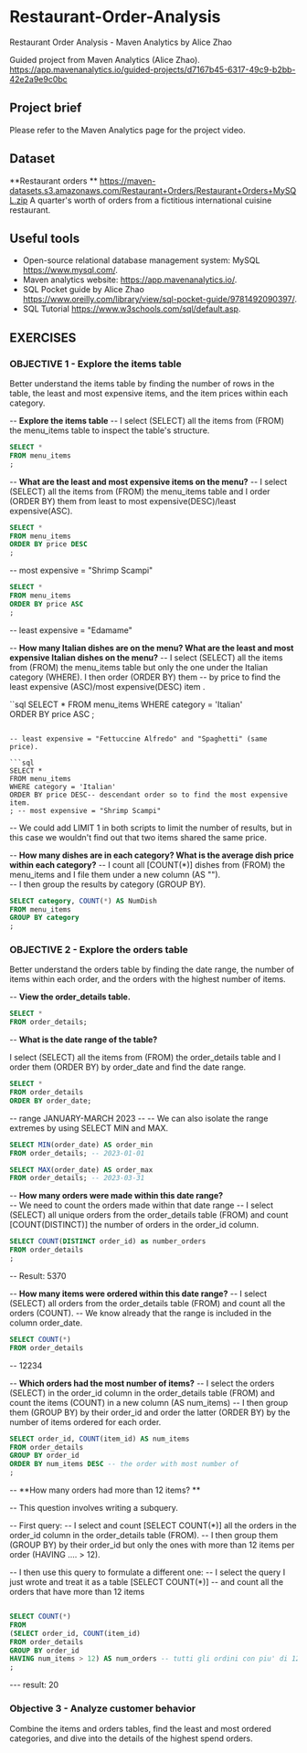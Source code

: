# Restaurant-Order-Analysis
Restaurant Order Analysis - Maven Analytics by Alice Zhao

Guided project from Maven Analytics (Alice Zhao). 
<https://app.mavenanalytics.io/guided-projects/d7167b45-6317-49c9-b2bb-42e2a9e9c0bc>

## Project brief

Please refer to the Maven Analytics page for the project video. 

## Dataset 

**Restaurant orders ** <https://maven-datasets.s3.amazonaws.com/Restaurant+Orders/Restaurant+Orders+MySQL.zip> 
A quarter's worth of orders from a fictitious international cuisine restaurant.

## Useful tools

- Open-source relational database management system: MySQL <https://www.mysql.com/>.
- Maven analytics website: <https://app.mavenanalytics.io/>.
- SQL Pocket guide by Alice Zhao <https://www.oreilly.com/library/view/sql-pocket-guide/9781492090397/>.
- SQL Tutorial <https://www.w3schools.com/sql/default.asp>.


## EXERCISES

### OBJECTIVE 1 - Explore the items table

Better understand the items table by finding the number of rows in the table, the least and most expensive items, and the item prices within each category.

-- **Explore the items table**
-- I select (SELECT) all the items from (FROM) the menu_items table to inspect the table's structure. 

``` sql
SELECT * 
FROM menu_items
;
```

-- **What are the least and most expensive items on the menu?**
-- I select (SELECT) all the items from (FROM) the menu_items table and I order (ORDER BY) them from least to most expensive(DESC)/least expensive(ASC). 

``` sql
SELECT *
FROM menu_items
ORDER BY price DESC
;
```
-- most expensive = "Shrimp Scampi"

```sql
SELECT *
FROM menu_items
ORDER BY price ASC
;
```

-- least expensive = "Edamame"

-- **How many Italian dishes are on the menu? What are the least and most expensive Italian dishes on the menu?**
-- I select (SELECT) all the items from (FROM) the menu_items table but only the one under the Italian category (WHERE). I then order (ORDER BY) them 
-- by price to find the least expensive (ASC)/most expensive(DESC) item . 

``sql 
SELECT *
FROM menu_items
WHERE category = 'Italian'  
ORDER BY price ASC 
; 
```

-- least expensive = "Fettuccine Alfredo" and "Spaghetti" (same price). 

```sql
SELECT *
FROM menu_items
WHERE category = 'Italian'
ORDER BY price DESC-- descendant order so to find the most expensive item. 
; -- most expensive = "Shrimp Scampi"
```

-- We could add LIMIT 1 in both scripts to limit the number of results, but in this case we wouldn't find out that two items shared the same price. 

-- **How many dishes are in each category? What is the average dish price within each category?**
-- I count all [COUNT(*)] dishes  from (FROM) the menu_items and I file them under a new column (AS "").  
-- I then group the results by category (GROUP BY).

```sql 
SELECT category, COUNT(*) AS NumDish 
FROM menu_items
GROUP BY category 
;
```

### OBJECTIVE 2 - Explore the orders table

Better understand the orders table by finding the date range, the number of items within each order, and the orders with the highest number of items.

-- **View the order_details table.**

```sql
SELECT *
FROM order_details;
```

-- **What is the date range of the table?**

I select (SELECT) all the items from (FROM) the order_details table and I order them (ORDER BY) by order_date and find the date range. 

```sql
SELECT *
FROM order_details
ORDER BY order_date;
```

-- range JANUARY-MARCH 2023 -- 
-- We can also isolate the range extremes by using SELECT MIN and MAX.

```sql 
SELECT MIN(order_date) AS order_min
FROM order_details; -- 2023-01-01

SELECT MAX(order_date) AS order_max 
FROM order_details; -- 2023-03-31
```

-- **How many orders were made within this date range?**  
-- We need to count the orders made within that date range
-- I select (SELECT) all unique orders from the order_details table (FROM) and count [COUNT(DISTINCT)] the number of orders in the order_id column. 

```sql
SELECT COUNT(DISTINCT order_id) as number_orders 
FROM order_details 
;
```
 
-- Result: 5370

-- **How many items were ordered within this date range?**
-- I select (SELECT) all orders from the order_details table (FROM) and count all the orders (COUNT).
-- We know already that the range is included in the column order_date. 

```sql
SELECT COUNT(*) 
FROM order_details
```

-- 12234

-- **Which orders had the most number of items?**
-- I select the orders (SELECT) in the order_id column in the order_details table (FROM) and count the items (COUNT) in a new column (AS num_items)
-- I then group them (GROUP BY) by their order_id and order the latter (ORDER BY) by the number of items ordered for each order. 

```sql
SELECT order_id, COUNT(item_id) AS num_items
FROM order_details
GROUP BY order_id
ORDER BY num_items DESC -- the order with most number of 
;
```

-- **How many orders had more than 12 items? **

-- This question involves writing a subquery. 

-- First query:
-- I select and count [SELECT COUNT(*)] all the orders in the order_id column in the order_details table (FROM).
-- I then group them (GROUP BY) by their order_id but only the ones with more than 12 items per order (HAVING .... > 12).

-- I then use this query to formulate a different one: 
-- I select the query I just wrote and treat it as a table [SELECT COUNT(*)]
-- and count all the orders that have more than 12 items 

```sql

SELECT COUNT(*)
FROM 
(SELECT order_id, COUNT(item_id)
FROM order_details
GROUP BY order_id
HAVING num_items > 12) AS num_orders -- tutti gli ordini con piu' di 12 items
;
```
--- result: 20


### Objective 3 - Analyze customer behavior

Combine the items and orders tables, find the least and most ordered categories, and dive into the details of the highest spend orders.



